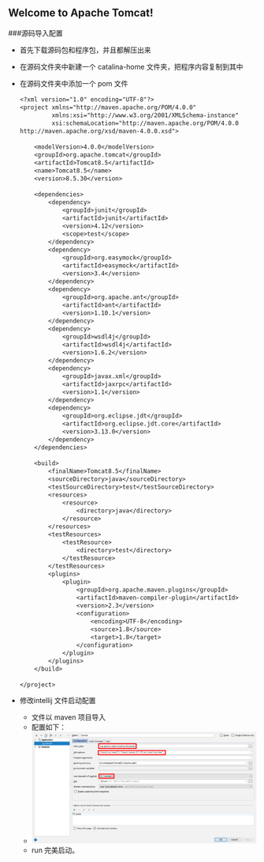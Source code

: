 ## Welcome to Apache Tomcat!

###源码导入配置
- 首先下载源码包和程序包，并且都解压出来
- 在源码文件夹中新建一个 catalina-home 文件夹，把程序内容复制到其中
- 在源码文件夹中添加一个 pom 文件

      <?xml version="1.0" encoding="UTF-8"?>  
      <project xmlns="http://maven.apache.org/POM/4.0.0"  
               xmlns:xsi="http://www.w3.org/2001/XMLSchema-instance"  
               xsi:schemaLocation="http://maven.apache.org/POM/4.0.0 http://maven.apache.org/xsd/maven-4.0.0.xsd">  
      
          <modelVersion>4.0.0</modelVersion>  
          <groupId>org.apache.tomcat</groupId>  
          <artifactId>Tomcat8.5</artifactId>  
          <name>Tomcat8.5</name>  
          <version>8.5.30</version>  
      
          <dependencies>  
              <dependency>  
                  <groupId>junit</groupId>  
                  <artifactId>junit</artifactId>  
                  <version>4.12</version>  
                  <scope>test</scope>  
              </dependency>  
              <dependency>  
                  <groupId>org.easymock</groupId>  
                  <artifactId>easymock</artifactId>  
                  <version>3.4</version>  
              </dependency>  
              <dependency>  
                  <groupId>org.apache.ant</groupId>  
                  <artifactId>ant</artifactId>  
                  <version>1.10.1</version>  
              </dependency>  
              <dependency>  
                  <groupId>wsdl4j</groupId>  
                  <artifactId>wsdl4j</artifactId>  
                  <version>1.6.2</version>  
              </dependency>  
              <dependency>  
                  <groupId>javax.xml</groupId>  
                  <artifactId>jaxrpc</artifactId>  
                  <version>1.1</version>  
              </dependency>  
              <dependency>  
                  <groupId>org.eclipse.jdt</groupId>  
                  <artifactId>org.eclipse.jdt.core</artifactId>  
                  <version>3.13.0</version>  
              </dependency>  
          </dependencies>  
      
          <build>  
              <finalName>Tomcat8.5</finalName>  
              <sourceDirectory>java</sourceDirectory>  
              <testSourceDirectory>test</testSourceDirectory>  
              <resources>  
                  <resource>  
                      <directory>java</directory>  
                  </resource>  
              </resources>  
              <testResources>  
                  <testResource>  
                      <directory>test</directory>  
                  </testResource>  
              </testResources>  
              <plugins>  
                  <plugin>  
                      <groupId>org.apache.maven.plugins</groupId>  
                      <artifactId>maven-compiler-plugin</artifactId>  
                      <version>2.3</version>  
                      <configuration>  
                          <encoding>UTF-8</encoding>  
                          <source>1.8</source>  
                          <target>1.8</target>  
                      </configuration>  
                  </plugin>  
              </plugins>  
          </build>  
      
      </project>  
- 修改intellij 文件启动配置 
  - 文件以 maven 项目导入
  - 配置如下：
  - ![1523690650571](1523690650571.png)
  - run 完美启动。

